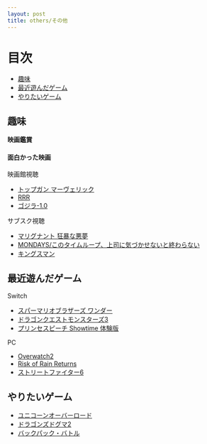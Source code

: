 ```yaml
---
layout: post
title: others/その他
---
```


# 目次
- [趣味](#趣味)  
- [最近遊んだゲーム](#最近遊んだゲーム)  
- [やりたいゲーム](#やりたいゲーム)  

## 趣味
**映画鑑賞**  
#### 面白かった映画
映画館視聴  
- [トップガン マーヴェリック](https://topgunmovie.jp/)  
- [RRR](https://rrr-movie.jp/)  
- [ゴジラ-1.0](https://godzilla-movie2023.toho.co.jp/)  

サブスク視聴  
- [マリグナント 狂暴な悪夢](https://wwws.warnerbros.co.jp/malignant/)  
- [MONDAYS/このタイムループ、上司に気づかせないと終わらない](https://mondays-cinema.com/)  
- [キングスマン](http://kingsman-movie.jp/)  

## 最近遊んだゲーム

Switch  
- [スパーマリオブラザーズ ワンダー](https://www.nintendo.com/jp/switch/aqmxa/index.html)  
- [ドラゴンクエストモンスターズ3](https://www.dragonquest.jp/monsters3/)  
- [プリンセスピーチ Showtime 体験版](https://www.nintendo.com/jp/switch/amjja/index.html)  

PC  
- [Overwatch2](https://overwatch.blizzard.com/ja-jp/)  
- [Risk of Rain Returns](https://store.steampowered.com/app/1337520/Risk_of_Rain_Returns/?l=japanese)  
- [ストリートファイター6](https://www.streetfighter.com/6/ja-jp)  


## やりたいゲーム
- [ユニコーンオーバーロード](https://unicorn-overlord.com/)  
- [ドラゴンズドグマ2](https://www.dragonsdogma.com/2/ja-jp/)  
- [バックパック・バトル](https://store.steampowered.com/app/2427700/_/?l=japanese)  


